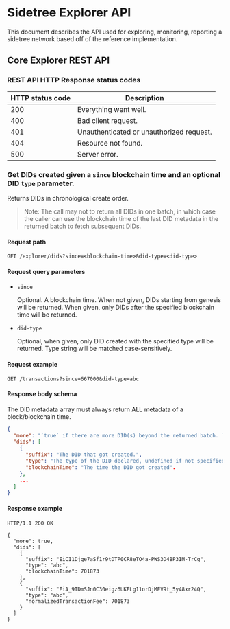 # Sidetree Explorer API

This document describes the API used for exploring, monitoring, reporting a sidetree network based off of the reference implementation.

## Core Explorer REST API

### REST API HTTP Response status codes

| HTTP status code | Description                              |
| ---------------- | ---------------------------------------- |
| 200              | Everything went well.                    |
| 400              | Bad client request.                      |
| 401              | Unauthenticated or unauthorized request. |
| 404              | Resource not found.                      |
| 500              | Server error.                            |

### Get DIDs created given a `since` blockchain time and an optional DID `type` parameter.

Returns DIDs in chronological create order.

> Note: The call may not to return all DIDs in one batch, in which case the caller can use the blockchain time of the last DID metadata in the returned batch to fetch subsequent DIDs.

#### Request path
```
GET /explorer/dids?since=<blockchain-time>&did-type=<did-type>
```

#### Request query parameters
- `since`

  Optional. A blockchain time. When not given, DIDs starting from genesis will be returned.
  When given, only DIDs after the specified blockchain time will be returned.

- `did-type`

  Optional, when given, only DID created with the specified type will be returned. Type string will be matched case-sensitively.

#### Request example
```
GET /transactions?since=667000&did-type=abc
```

#### Response body schema
The DID metadata array must always return ALL metadata of a block/blockchain time.
```json
{
  "more": "`true` if there are more DID(s) beyond the returned batch. `false` otherwise.",
  "dids": [
    {
      "suffix": "The DID that got created.",
      "type": "The type of the DID declared, undefined if not specified",
      "blockchainTime": "The time the DID got created".
    },
    ...
  ]
}
```

#### Response example
```http
HTTP/1.1 200 OK

{
  "more": true,
  "dids": [
    {
      "suffix": "EiCI1Djge7aSf1r9tDTP0CR8eTO4a-PWS3D4BP3IM-TrCg",
      "type": "abc",
      "blockchainTime": 701873
    },
    {
      "suffix": "EiA_9TDmSJn0C30eigz6UKELg11orDjMEV9t_5y48xr24Q",
      "type": "abc",
      "normalizedTransactionFee": 701873
    }
  ]
}
```
